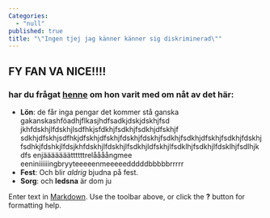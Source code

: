 ```yaml
---
Categories: 
  - "null"
published: true
title: "\"Ingen tjej jag känner känner sig diskriminerad\""
---
```




## FY FAN VA NICE!!!!
### har du frågat [henne](http://www.sf.se "SF Bio") om hon varit med om nåt av det här:

- **Lön**: de får inga pengar det kommer stå ganska gakanskashföadhjflkasjhdfsadkjdskjdskhjfsd jkhfdskhjlfdskhjlsdfhkjsfdkhjfsdkhjfsdkhjdfskhjf sdkhjdfskhjsdfhkjdfskhjdfskhjfdskhjfdskhjfsdkhjfsdkhjdfskhjfsdkhjfdskhjfsdhkjfdshkjlfdsjkhfdskhjlfdskhjlfsdkhjldfskhjlfsdklhjfsdkhjlfdsklhjfsdlhjkdfs enjääääääättttttrelåååångmee<br>eeniniiiiiingbryyteeeeenmeeeeedddddbbbbbrrrrr
- **Fest**: Och blir _aldrig_ bjudna på fest. 
- **Sorg**: och **ledsna** är dom ju 





Enter text in [Markdown](http://daringfireball.net/projects/markdown/). Use the toolbar above, or click the **?** button for formatting help.
